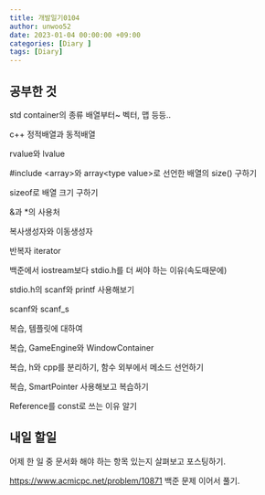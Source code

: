 ```yaml
---
title: 개발일기0104
author: unwoo52
date: 2023-01-04 00:00:00 +09:00
categories: [Diary ]
tags: [Diary]
---
```


## 공부한 것

std container의 종류 배열부터~ 벡터, 맵 등등..

c++ 정적배열과 동적배열

rvalue와 lvalue

\#include \<array\>와 array\<type value\>로 선언한 배열의 size() 구하기

sizeof로 배열 크기 구하기

\&과 \*의 사용처

복사생성자와 이동생성자

반복자 iterator

백준에서 iostream보다 stdio.h를 더 써야 하는 이유(속도때문에)

stdio.h의 scanf와 printf 사용해보기

scanf와 scanf_s

복습, 템플릿에 대하여

복습, GameEngine와 WindowContainer

복습, h와 cpp를 분리하기, 함수 외부에서 메소드 선언하기

복습, SmartPointer 사용해보고 복습하기

Reference를 const로 쓰는 이유 알기

## 내일 할일

어제 한 일 중 문서화 해야 하는 항목 있는지 살펴보고 포스팅하기.

https://www.acmicpc.net/problem/10871 백준 문제 이어서 풀기.




